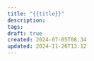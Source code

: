 ```yaml
---
title: "{{title}}"
description: 
tags: 
draft: true
created: 2024-07-05T08:34
updated: 2024-11-26T13:12
---
```

